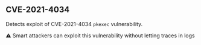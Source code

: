 ## CVE-2021-4034

Detects exploit of CVE-2021-4034 `pkexec` vulnerability.

:warning: Smart attackers can exploit this vulnerability without letting traces in logs

